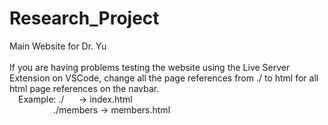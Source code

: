 # Research_Project

Main Website for Dr. Yu
<br>
<br>
If you are having problems testing the website using the Live Server Extension on VSCode, change all the page references from
./ to html for all html page references on the navbar.
<br>
&emsp;Example: ./&nbsp;&nbsp;&nbsp;&nbsp;&nbsp;&nbsp;-> index.html<br> 
&emsp;&emsp;&emsp;&emsp;&emsp;./members -> members.html